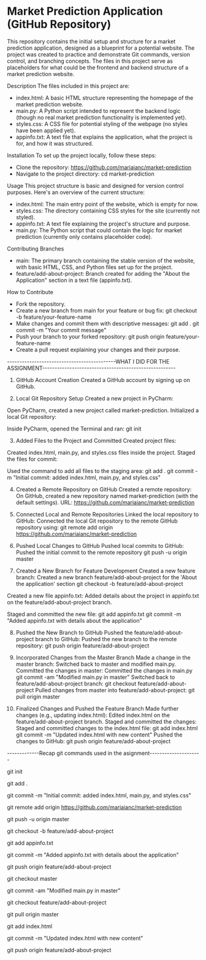 # Market Prediction Application (GitHub Repository)
This repository contains the initial setup and structure for a market prediction application, designed as a blueprint for a potential website. The project was created to practice and demonstrate Git commands, version control, and branching concepts. The files in this project serve as placeholders for what could be the frontend and backend structure of a market prediction website.

Description
The files included in this project are:

- index.html: A basic HTML structure representing the homepage of the market prediction website.
- main.py: A Python script intended to represent the backend logic (though no real market prediction functionality is implemented yet).
- styles.css: A CSS file for potential styling of the webpage (no styles have been applied yet).
- appinfo.txt: A text file that explains the application, what the project is for, and how it was structured.

Installation
To set up the project locally, follow these steps:
- Clone the repository: https://github.com/mariaianc/market-prediction
- Navigate to the project directory: cd market-prediction

Usage
This project structure is basic and designed for version control purposes. Here's an overview of the current structure:
- index.html: The main entry point of the website, which is empty for now.
- styles.css: The directory containing CSS styles for the site (currently not styled).
- appinfo.txt: A text file explaining the project's structure and purpose.
- main.py: The Python script that could contain the logic for market prediction (currently only contains placeholder code).

Contributing
Branches
- main: The primary branch containing the stable version of the website, with basic HTML, CSS, and Python files set up for the project.
- feature/add-about-project: Branch created for adding the "About the Application" section in a text file (appinfo.txt).
  
How to Contribute
- Fork the repository.
- Create a new branch from main for your feature or bug fix: git checkout -b feature/your-feature-name
- Make changes and commit them with descriptive messages: git add .        git commit -m "Your commit message"
- Push your branch to your forked repository: git push origin feature/your-feature-name
- Create a pull request explaining your changes and their purpose.


--------------------------------------------WHAT I DID FOR THE ASSIGNMENT------------------------------------------------------

1. GitHub Account Creation
Created a GitHub account by signing up on GitHub.


2. Local Git Repository Setup
Created a new project in PyCharm:

Open PyCharm, created a new project called market-prediction.
Initialized a local Git repository:

Inside PyCharm, opened the Terminal and ran:
git init


3. Added Files to the Project and Committed
Created project files:

Created index.html, main.py, and styles.css files inside the project.
Staged the files for commit:

Used the command to add all files to the staging area:
git add .
git commit -m "Initial commit: added index.html, main.py, and styles.css"


4. Created a Remote Repository on GitHub
Created a remote repository:
On GitHub, created a new repository named market-prediction (with the default settings).
URL: https://github.com/mariaianc/market-prediction


5. Connected Local and Remote Repositories
Linked the local repository to GitHub:
Connected the local Git repository to the remote GitHub repository using:
git remote add origin https://github.com/mariaianc/market-prediction


6. Pushed Local Changes to GitHub
Pushed local commits to GitHub:
Pushed the initial commit to the remote repository
git push -u origin master


7. Created a New Branch for Feature Development
Created a new feature branch:
Created a new branch feature/add-about-project for the 'About the application' section
git checkout -b feature/add-about-project

Created a new file appinfo.txt:
Added details about the project in appinfo.txt on the feature/add-about-project branch.

Staged and committed the new file:
git add appinfo.txt
git commit -m "Added appinfo.txt with details about the application"


8. Pushed the New Branch to GitHub
Pushed the feature/add-about-project branch to GitHub:
Pushed the new branch to the remote repository:
git push origin feature/add-about-project


9. Incorporated Changes from the Master Branch
Made a change in the master branch:
Switched back to master and modified main.py.
Committed the changes in master:
Committed the changes in main.py
git commit -am "Modified main.py in master"
Switched back to feature/add-about-project branch:
git checkout feature/add-about-project
Pulled changes from master into feature/add-about-project:
git pull origin master


10. Finalized Changes and Pushed the Feature Branch
Made further changes (e.g., updating index.html):
Edited index.html on the feature/add-about-project branch.
Staged and committed the changes:
Staged and committed changes to the index.html file:
git add index.html
git commit -m "Updated index.html with new content"
Pushed the changes to GitHub:
git push origin feature/add-about-project



-------------Recap git commands used in the asignment---------------------

git init

git add .

git commit -m "Initial commit: added index.html, main.py, and styles.css"

git remote add origin https://github.com/mariaianc/market-prediction

git push -u origin master

git checkout -b feature/add-about-project

git add appinfo.txt

git commit -m "Added appinfo.txt with details about the application"

git push origin feature/add-about-project

git checkout master

git commit -am "Modified main.py in master"

git checkout feature/add-about-project

git pull origin master

git add index.html

git commit -m "Updated index.html with new content"

git push origin feature/add-about-project






